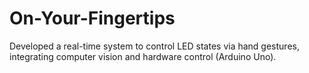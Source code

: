 # On-Your-Fingertips
Developed a real-time system to control LED states via hand gestures, integrating computer vision and hardware control (Arduino Uno).
